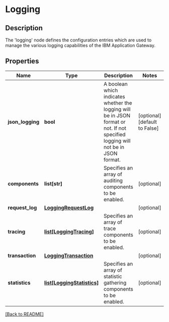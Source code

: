 # Logging

## Description

The 'logging' node defines the configuration entries which are used to manage the various logging capabilities of the IBM Application Gateway.


## Properties

Name | Type | Description | Notes
------------ | ------------- | ------------- | -------------
**json\_logging** | **bool** | A boolean which indicates whether the logging will be in JSON format or not. If not specified logging will not be in JSON format. | [optional] [default to False]
**components** | **list[str]** | Specifies an array of auditing components to be enabled.| [optional] 
**request\_log** | [**LoggingRequestLog**](LoggingRequestLog.md) |  | [optional] 
**tracing** | [**list[LoggingTracing]**](LoggingTracing.md) | Specifies an array of trace components to be enabled.| [optional] 
**transaction** | [**LoggingTransaction**](LoggingTransaction.md) |  | [optional] 
**statistics** | [**list[LoggingStatistics]**](LoggingStatistics.md) | Specifies an array of statistic gathering components to be enabled.| [optional] 

[[Back to README]](../README.md)



